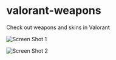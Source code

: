 # valorant-weapons
Check out weapons and skins in Valorant

![Screen Shot 1](https://pasteboard.co/bZ3CPMWs0ski.png)

![Screen Shot 2](https://pasteboard.co/rbLpCUvtRgmf.png)

